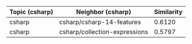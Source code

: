| Topic (csharp) | Neighbor (csharp) | Similarity |
|-------------|-------------------|------------|
| csharp | csharp/csharp-14-features | 0.6120 |
| csharp | csharp/collection-expressions | 0.5797 |
